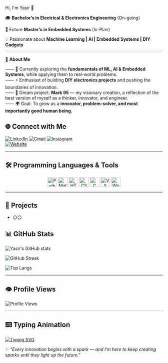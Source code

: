 Hi, I'm Yasir 👋  

🎓 **Bachelor’s in Electrical & Electronics Engineering**  (On-going) 

🚀 Future **Master’s in Embedded Systems** (In-Plan) 

💡 Passionate about **Machine Learning | AI | Embedded Systems | DIY Gadgets**  

---

🌟 **About Me**


—— 🌱 Currently exploring the **fundamentals of ML, AI & Embedded Systems**, while applying them to real-world problems.  
—— ⚡ Enthusiast of building **DIY electronics projects** and pushing the boundaries of innovation.  
—— 🤖 Dream project: **Mark 95** — my visionary creation, a reflection of the best version of myself as a thinker, innovator, and engineer.  
—— 🌍 Goal: To grow as a **innovator, problem-solver, and most importantly good human being.**  


## 🌐 Connect with Me  


[![LinkedIn](https://img.shields.io/badge/LinkedIn-blue?style=for-the-badge&logo=linkedin)](https://linkedin.com/in/https://www.linkedin.com/in/saifuddin-yasir-930918204) 
[![Gmail](https://img.shields.io/badge/Gmail-red?style=for-the-badge&logo=gmail&logoColor=white)](mailto:saifuddinyasir20@gmail.com) 
[![Instagram](https://img.shields.io/badge/Instagram-%23E4405F?style=for-the-badge&logo=instagram)](https://www.instagram.com/saifuddinyasir_95/)  
[![Website](https://img.shields.io/badge/🌐%20My%20Website-Visit-blue?style=for-the-badge&logo=google-chrome)](https://saifuddinyasir.wordpress.com/)

---

## 🛠️ Programming Languages & Tools  

<div align="center">
  <img src="https://skillicons.dev/icons?i=python" alt="Python" width="30" height="30"/>
  <img src="https://skillicons.dev/icons?i=matlab" alt="Matlab" width="30" height="30"/>
  <img src="https://skillicons.dev/icons?i=html" alt="HTML" width="30" height="30"/>
  <img src="https://skillicons.dev/icons?i=css" alt="CSS" width="30" height="30"/>
  <img src="https://skillicons.dev/icons?i=c" alt="C" width="30" height="30"/>
  <img src="https://skillicons.dev/icons?i=vscode" alt="VS Code" width="30" height="30"/>
  <img src="https://skillicons.dev/icons?i=wordpress" alt="WordPress" width="30" height="30"/>
</div>

---

## 🚀 Projects  

 - 😐😐

  

## 📊 GitHub Stats  
![Yasir's GitHub stats](https://github-readme-stats.vercel.app/api?username=Saifuddin-Yasir&show_icons=true&theme=radical)  

![GitHub Streak](https://github-readme-streak-stats.herokuapp.com/?user=Saifuddin-Yasir&theme=tokyonight)  

![Top Langs](https://github-readme-stats.vercel.app/api/top-langs/?username=Saifuddin-Yasir&layout=compact&theme=radical)  

---

## 👁️ Profile Views  
![Profile Views](https://komarev.com/ghpvc/?username=Saifuddin-Yasir&color=brightgreen&style=for-the-badge)  

---

## ⌨️ Typing Animation  
[![Typing SVG](https://readme-typing-svg.herokuapp.com?size=24&color=F7B42C&lines=Machine+Learning+and;AI+Enthusiast;Deep+learning+Enthusiast;Connect+with+more+to;being+our+journey+easy;Building+my+own;version+Mark+95)](https://git.io/typing-svg)


✨ *"Every innovation begins with a spark — and I’m here to keep creating sparks until they light up the future."*



